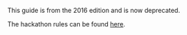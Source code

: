 This guide is from the 2016 edition and is now deprecated.

The hackathon rules can be found [here][1].

[1]: https://github.com/PixelsCamp/docs/blob/master/HACKATHON.md
